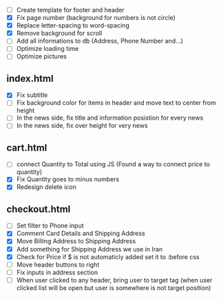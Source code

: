 - [ ] Create template for footer and header
- [x] Fix page number (background for numbers is not circle)
- [x] Replace letter-spacing to word-spacing
- [x] Remove background for scroll
- [ ] Add all informations to db (Address, Phone Number and...)
- [ ] Optimize loading time
- [ ] Optimize pictures

## index.html

- [x] Fix subtitle
- [ ] Fix background color for items in header and move text to center from height
- [ ] In the news side, fix title and information posistion for every news
- [ ] In the news side, fix over height for very news

## cart.html

- [ ] connect Quantity to Total using JS (Found a way to connect price to quantity)
- [x] Fix Quantity goes to minus numbers
- [x] Redesign delete icon

## checkout.html

- [ ] Set filter to Phone input
- [x] Comment Card Details and Shipping Address
- [x] Move Billing Address to Shipping Address
- [x] Add something for Shipping Address we use in Iran
- [x] Check for Price if $ is not automaticly added set it to :before css
- [ ] Move header buttons to right
- [ ] Fix inputs in address section
- [ ] When user clicked to any header, bring user to target tag (when user clicked list will be open but user is somewhere is not target position)
